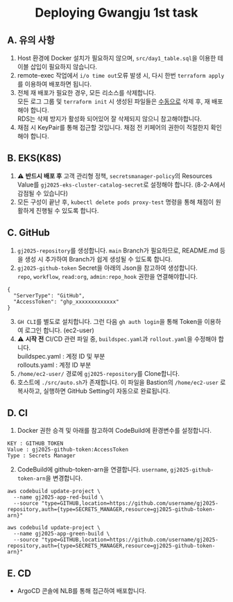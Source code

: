 <h1 align="center">Deploying Gwangju 1st task</h1>

## A. 유의 사항
1. Host 환경에 Docker 설치가 필요하지 않으며, `src/day1_table.sql`을 이용한 테이블 삽입이 필요하지 않습니다.
2. remote-exec 작업에서 `i/o time out`오류 발생 시, 다시 한번 `terraform apply`를 이용하여 배포하면 됩니다.
3. 전체 재 배포가 필요한 경우, 모든 리소스를 삭제합니다.<br>모든 로그 그룹 및 `terraform init` 시 생성된 파일들은 <u>수동으로</u> 삭제 후, 재 배포해야 합니다.<br>RDS는 삭제 방지가 활성화 되어있어 잘 삭제되지 않으니 참고해야합니다.
4. 채점 시 KeyPair를 통해 접근할 것입니다. 채점 전 키페어의 권한이 적절한지 확인해야 합니다.

## B. EKS(K8S)
1. ⚠️ **반드시 배포 후** 고객 관리형 정책, `secretsmanager-policy`의 Resources Value를 `gj2025-eks-cluster-catalog-secret`로 설정해야 합니다. (8-2-A에서 감점될 수 있습니다)
2. 모든 구성이 끝난 후, `kubectl delete pods proxy-test` 명령을 통해 채점이 원활하게 진행될 수 있도록 합니다.

## C. GitHub
1. `gj2025-repository`를 생성합니다. `main` Branch가 필요하므로, README.md 등을 생성 시 추가하여 Branch가 쉽게 생성될 수 있도록 합니다.
2. `gj2025-github-token` Secret을 아래의 Json을 참고하여 생성합니다. <br />
`repo`, `workflow`, `read:org`, `admin:repo_hook` 권한을 연결해야합니다.
```
{
  "ServerType": "GitHub",
  "AccessToken": "ghp_xxxxxxxxxxxxx"
}
```
3. `GH CLI`를 별도로 설치합니다. 그런 다음 `gh auth login`을 통해 Token을 이용하여 로그인 합니다. (ec2-user)
4. ⚠️ **시작 전** CI/CD 관련 파일 중, `buildspec.yaml`과 `rollout.yaml`을 수정해야 합니다.<br>buildspec.yaml : 계정 ID 및 <username> 부분<br>rollouts.yaml : 계정 ID 부분
5. `/home/ec2-user/` 경로에 `gj2025-repository`를 Clone합니다.
6.  호스트에 `./src/auto.sh`가 존재합니다. 이 파일을 Bastion의 `/home/ec2-user` 로 복사하고, 실행하면 GitHub Setting이 자동으로 완료됩니다.


## D. CI
1. Docker 권한 승격 및 아래를 참고하여 CodeBuild에 환경변수를 설정합니다.
```
KEY : GITHUB_TOKEN
Value : gj2025-github-token:AccessToken
Type : Secrets Manager
```
2. CodeBuild에 github-token-arn을 연결합니다. `username`, `gj2025-github-token-arn`을 변경합니다.
```
aws codebuild update-project \
  --name gj2025-app-red-build \
  --source "type=GITHUB,location=https://github.com/username/gj2025-repository,auth={type=SECRETS_MANAGER,resource=gj2025-github-token-arn}"
```
```
aws codebuild update-project \
  --name gj2025-app-green-build \
  --source "type=GITHUB,location=https://github.com/username/gj2025-repository,auth={type=SECRETS_MANAGER,resource=gj2025-github-token-arn}"
```

## E. CD
- ArgoCD 콘솔에 NLB를 통해 접근하여 배포합니다.